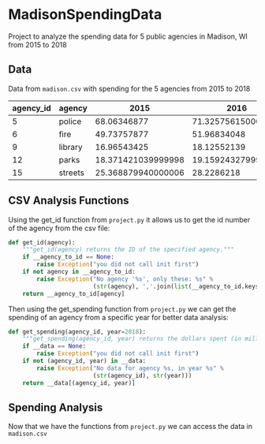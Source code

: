 # MadisonSpendingData
Project to analyze the spending data for 5 public agencies in Madison, WI from 2015 to 2018


## Data

Data from `madison.csv` with spending for the 5 agencies from 2015 to 2018


agency_id|agency|2015|2016|2017|2018
------|------|------|------|------|------
5|police|68.06346877|71.32575615000002|73.24794765999998|77.87553504
6|fire|49.73757877|51.96834048|53.14405332|55.215007260000014
9|library|16.96543425|18.12552139|19.13634773|19.845065799999997
12|parks|18.371421039999998|19.159243279999995|19.316837019999994|19.7607100000000
15|streets|25.368879940000006|28.2286218|26.655754419999994|27.798933740000003

## CSV Analysis Functions

Using the get_id function from `project.py` it allows us to get the id number of the agency from the csv file:

```python
def get_id(agency):
    """get_id(agency) returns the ID of the specified agency."""
    if __agency_to_id == None:
        raise Exception("you did not call init first")
    if not agency in __agency_to_id:
        raise Exception("No agency '%s', only these: %s" %
                        (str(agency), ','.join(list(__agency_to_id.keys()))))
    return __agency_to_id[agency]
```

Then using the get_spending function from `project.py` we can get the spending of an agency from a specific year for better data analysis:

```python
def get_spending(agency_id, year=2018):
    """get_spending(agency_id, year) returns the dollars spent (in millions) by the specified agency in specified year."""
    if __data == None:
        raise Exception("you did not call init first")
    if not (agency_id, year) in __data:
        raise Exception("No data for agency %s, in year %s" %
                        (str(agency_id), str(year)))
    return __data[(agency_id, year)]
```

## Spending Analysis

Now that we have the functions from `project.py` we can access the data in `madison.csv`



